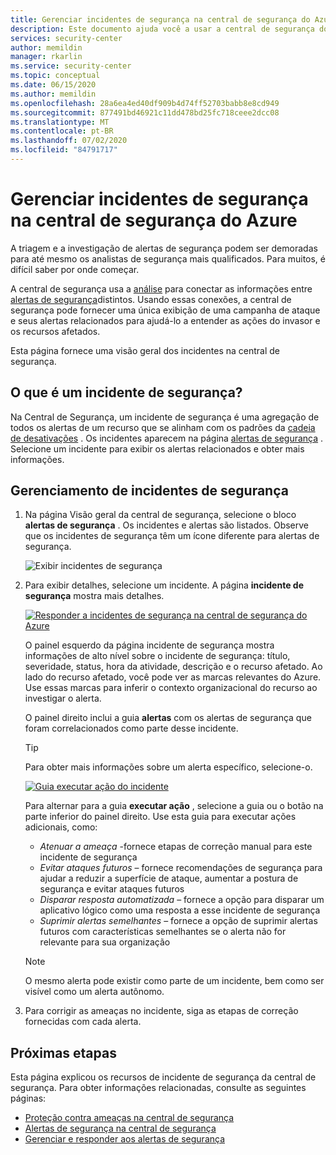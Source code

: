 ```yaml
---
title: Gerenciar incidentes de segurança na central de segurança do Azure | Microsoft Docs
description: Este documento ajuda você a usar a central de segurança do Azure para gerenciar incidentes de segurança.
services: security-center
author: memildin
manager: rkarlin
ms.service: security-center
ms.topic: conceptual
ms.date: 06/15/2020
ms.author: memildin
ms.openlocfilehash: 28a6ea4ed40df909b4d74ff52703babb8e8cd949
ms.sourcegitcommit: 877491bd46921c11dd478bd25fc718ceee2dcc08
ms.translationtype: MT
ms.contentlocale: pt-BR
ms.lasthandoff: 07/02/2020
ms.locfileid: "84791717"
---
```

# <a name="manage-security-incidents-in-azure-security-center"></a>Gerenciar incidentes de segurança na central de segurança do Azure

A triagem e a investigação de alertas de segurança podem ser demoradas para até mesmo os analistas de segurança mais qualificados. Para muitos, é difícil saber por onde começar. 

A central de segurança usa a [análise](security-center-detection-capabilities.md) para conectar as informações entre [alertas de segurança](security-center-managing-and-responding-alerts.md)distintos. Usando essas conexões, a central de segurança pode fornecer uma única exibição de uma campanha de ataque e seus alertas relacionados para ajudá-lo a entender as ações do invasor e os recursos afetados.

Esta página fornece uma visão geral dos incidentes na central de segurança.

## <a name="what-is-a-security-incident"></a>O que é um incidente de segurança?

Na Central de Segurança, um incidente de segurança é uma agregação de todos os alertas de um recurso que se alinham com os padrões da [cadeia de desativações](alerts-reference.md#intentions) . Os incidentes aparecem na página [alertas de segurança](security-center-managing-and-responding-alerts.md) . Selecione um incidente para exibir os alertas relacionados e obter mais informações.

## <a name="managing-security-incidents"></a>Gerenciamento de incidentes de segurança

1. Na página Visão geral da central de segurança, selecione o bloco **alertas de segurança** . Os incidentes e alertas são listados. Observe que os incidentes de segurança têm um ícone diferente para alertas de segurança.

    ![Exibir incidentes de segurança](./media/security-center-managing-and-responding-alerts/security-center-manage-alerts.png)

1. Para exibir detalhes, selecione um incidente. A página **incidente de segurança** mostra mais detalhes. 

    [![Responder a incidentes de segurança na central de segurança do Azure](media/security-center-incident/incident-details.png)](media/security-center-incident/incident-details.png#lightbox)

    O painel esquerdo da página incidente de segurança mostra informações de alto nível sobre o incidente de segurança: título, severidade, status, hora da atividade, descrição e o recurso afetado. Ao lado do recurso afetado, você pode ver as marcas relevantes do Azure. Use essas marcas para inferir o contexto organizacional do recurso ao investigar o alerta.

    O painel direito inclui a guia **alertas** com os alertas de segurança que foram correlacionados como parte desse incidente. 

    >[!TIP]
    > Para obter mais informações sobre um alerta específico, selecione-o. 

    [![Guia executar ação do incidente](media/security-center-incident/incident-take-action-tab.png)](media/security-center-incident/incident-take-action-tab.png#lightbox)

    Para alternar para a guia **executar ação** , selecione a guia ou o botão na parte inferior do painel direito. Use esta guia para executar ações adicionais, como:
    - *Atenuar a ameaça* -fornece etapas de correção manual para este incidente de segurança
    - *Evitar ataques futuros* – fornece recomendações de segurança para ajudar a reduzir a superfície de ataque, aumentar a postura de segurança e evitar ataques futuros
    - *Disparar resposta automatizada* – fornece a opção para disparar um aplicativo lógico como uma resposta a esse incidente de segurança
    - *Suprimir alertas semelhantes* – fornece a opção de suprimir alertas futuros com características semelhantes se o alerta não for relevante para sua organização 

   > [!NOTE]
   > O mesmo alerta pode existir como parte de um incidente, bem como ser visível como um alerta autônomo.

1. Para corrigir as ameaças no incidente, siga as etapas de correção fornecidas com cada alerta.


## <a name="next-steps"></a>Próximas etapas

Esta página explicou os recursos de incidente de segurança da central de segurança. Para obter informações relacionadas, consulte as seguintes páginas:

* [Proteção contra ameaças na central de segurança](threat-protection.md)
* [Alertas de segurança na central de segurança](security-center-alerts-overview.md)
* [Gerenciar e responder aos alertas de segurança](security-center-managing-and-responding-alerts.md)